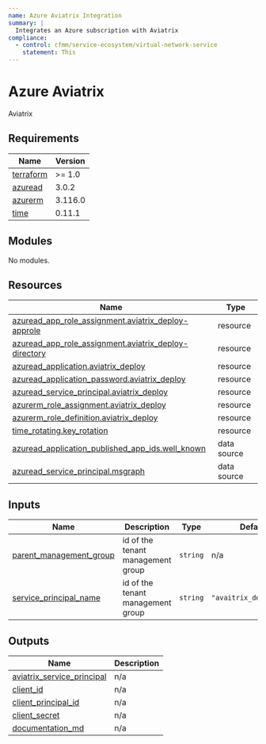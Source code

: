 ```yaml
---
name: Azure Aviatrix Integration
summary: |
  Integrates an Azure subscription with Aviatrix
compliance:
  - control: cfmm/service-ecosystem/virtual-network-service
    statement: This
---
```


# Azure Aviatrix

Aviatrix

<!-- BEGIN_TF_DOCS -->
## Requirements

| Name | Version |
|------|---------|
| <a name="requirement_terraform"></a> [terraform](#requirement\_terraform) | >= 1.0 |
| <a name="requirement_azuread"></a> [azuread](#requirement\_azuread) | 3.0.2 |
| <a name="requirement_azurerm"></a> [azurerm](#requirement\_azurerm) | 3.116.0 |
| <a name="requirement_time"></a> [time](#requirement\_time) | 0.11.1 |

## Modules

No modules.

## Resources

| Name | Type |
|------|------|
| [azuread_app_role_assignment.aviatrix_deploy-approle](https://registry.terraform.io/providers/hashicorp/azuread/3.0.2/docs/resources/app_role_assignment) | resource |
| [azuread_app_role_assignment.aviatrix_deploy-directory](https://registry.terraform.io/providers/hashicorp/azuread/3.0.2/docs/resources/app_role_assignment) | resource |
| [azuread_application.aviatrix_deploy](https://registry.terraform.io/providers/hashicorp/azuread/3.0.2/docs/resources/application) | resource |
| [azuread_application_password.aviatrix_deploy](https://registry.terraform.io/providers/hashicorp/azuread/3.0.2/docs/resources/application_password) | resource |
| [azuread_service_principal.aviatrix_deploy](https://registry.terraform.io/providers/hashicorp/azuread/3.0.2/docs/resources/service_principal) | resource |
| [azurerm_role_assignment.aviatrix_deploy](https://registry.terraform.io/providers/hashicorp/azurerm/3.116.0/docs/resources/role_assignment) | resource |
| [azurerm_role_definition.aviatrix_deploy](https://registry.terraform.io/providers/hashicorp/azurerm/3.116.0/docs/resources/role_definition) | resource |
| [time_rotating.key_rotation](https://registry.terraform.io/providers/hashicorp/time/0.11.1/docs/resources/rotating) | resource |
| [azuread_application_published_app_ids.well_known](https://registry.terraform.io/providers/hashicorp/azuread/3.0.2/docs/data-sources/application_published_app_ids) | data source |
| [azuread_service_principal.msgraph](https://registry.terraform.io/providers/hashicorp/azuread/3.0.2/docs/data-sources/service_principal) | data source |

## Inputs

| Name | Description | Type | Default | Required |
|------|-------------|------|---------|:--------:|
| <a name="input_parent_management_group"></a> [parent\_management\_group](#input\_parent\_management\_group) | id of the tenant management group | `string` | n/a | yes |
| <a name="input_service_principal_name"></a> [service\_principal\_name](#input\_service\_principal\_name) | id of the tenant management group | `string` | `"avaitrix_deploy_spn"` | no |

## Outputs

| Name | Description |
|------|-------------|
| <a name="output_aviatrix_service_principal"></a> [aviatrix\_service\_principal](#output\_aviatrix\_service\_principal) | n/a |
| <a name="output_client_id"></a> [client\_id](#output\_client\_id) | n/a |
| <a name="output_client_principal_id"></a> [client\_principal\_id](#output\_client\_principal\_id) | n/a |
| <a name="output_client_secret"></a> [client\_secret](#output\_client\_secret) | n/a |
| <a name="output_documentation_md"></a> [documentation\_md](#output\_documentation\_md) | n/a |
<!-- END_TF_DOCS -->
